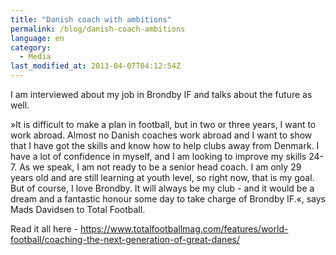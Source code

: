 ```yaml
---
title: "Danish coach with ambitions"
permalink: /blog/danish-coach-ambitions
language: en
category:
  - Media
last_modified_at: 2013-04-07T04:12:54Z
---
```


I am interviewed about my job in Brondby IF and talks about the future as well.

»It is difficult to make a plan in football, but in two or three years, I want to work abroad. Almost no Danish coaches work abroad and I want to show that I have got the skills and know how to help clubs away from Denmark. I have a lot of confidence in myself, and I am looking to improve my skills 24-7. As we speak, I am not ready to be a senior head coach. I am only 29 years old and are still learning at youth level, so right now, that is my goal. But of course, I love Brondby. It will always be my club - and it would be a dream and a fantastic honour some day to take charge of Brondby IF.«, says Mads Davidsen to Total Football.



Read it all here - <https://www.totalfootballmag.com/features/world-football/coaching-the-next-generation-of-great-danes/>
